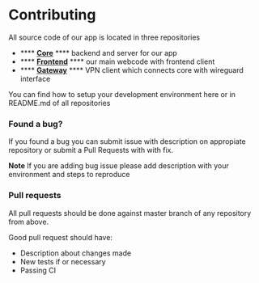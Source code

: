 # Contributing

All source code of our app is located in three repositories

* &#x20;**** [**Core**](https://github.com/DefGuard/core) **** backend and server for our app
* &#x20;**** [**Frontend**](https://github.com/DefGuard/frontend) **** our main webcode with frontend client
* &#x20;**** [**Gateway**](https://github.com/DefGuard/wireguard-gateway) **** VPN client which connects core with wireguard interface

You can find how to setup your development environment here or in README.md of all repositories

### Found a bug?

If you found a bug you can submit issue with description on appropiate repository or submit a Pull Requests with with fix.

**Note** If you are adding bug issue please add description with your environment and steps to reproduce

### Pull requests&#x20;

All pull requests should be done against master branch of any repository from above.

Good pull request should have:

* Description about changes made&#x20;
* New tests if or necessary
* Passing CI&#x20;



